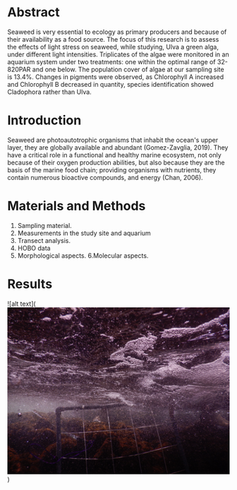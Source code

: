 # **Abstract**
Seaweed is very essential to ecology as primary producers and because of their availability as a food source. The focus of this research is to assess the effects of light stress on seaweed, while studying, Ulva a green alga, under different light intensities. Triplicates of the algae were monitored in an aquarium system under two treatments: one within the optimal range of 32-820PAR and one below. The population cover of algae at our sampling site is 13.4%. Changes in pigments were observed, as Chlorophyll A increased and Chlorophyll B decreased in quantity, species identification showed Cladophora rather than Ulva.


# **Introduction**

Seaweed are photoautotrophic organisms that inhabit the ocean's upper layer, they are globally available and abundant (Gomez-Zavglia, 2019). They have a critical role in a functional and healthy marine ecosystem, not only because of their oxygen production abilities, but also because they are the basis of the marine food chain; providing organisms with nutrients, they contain numerous bioactive compounds, and energy (Chan, 2006).

# **Materials and Methods**

1. Sampling material.
2. Measurements in the study site and aquarium
3. Transect analysis.
4. HOBO data
5. Morphological aspects.
6.Molecular aspects.

# **Results**

![alt text](![alt text](DSCN3043.JPG))
